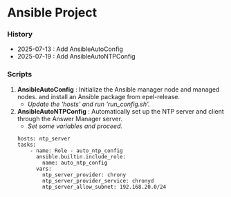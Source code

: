 # Ansible Project
### History
- 2025-07-13 : Add AnsibleAutoConfig
- 2025-07-19 : Add AnsibleAutoNTPConfig
### Scripts
1. **AnsibleAutoConfig** : Initialize the Ansible manager node and managed nodes. and install an Ansible package from epel-release.
    - _Update the 'hosts' and run 'run_config.sh'._
2. **AnsibleAutoNTPConfig** : Automatically set up the NTP server and client through the Answer Manager server.
    - _Set some variables and proceed._
    ```EXAMPLE
    hosts: ntp_server
    tasks:
        - name: Role - auto_ntp_config
          ansible.builtin.include_role:
            name: auto_ntp_config
          vars:
            ntp_server_provider: chrony
            ntp_server_provider_service: chronyd
            ntp_server_allow_subnet: 192.168.20.0/24
    ```

